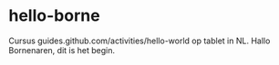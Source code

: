 # hello-borne
Cursus guides.github.com/activities/hello-world op tablet in NL.
Hallo Bornenaren, dit is het begin.
